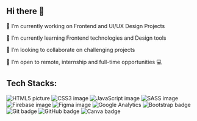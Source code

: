 ## Hi there 👋

 🔭 I’m currently working on Frontend and UI/UX Design Projects
 
 🌱 I’m currently learning Frontend technologies and Design tools
 
 👯 I’m looking to collaborate on challenging projects
 
 🤔 I’m open to remote, internship and full-time opportunities :computer:

## Tech Stacks:
![HTML5 picture](https://camo.githubusercontent.com/5e7e215d9ff3a7c2e96d09232c11b2205565c841d1129dd2185ebd967284121f/68747470733a2f2f696d672e736869656c64732e696f2f62616467652f68746d6c352d2532334533344632362e7376673f7374796c653d666f722d7468652d6261646765266c6f676f3d68746d6c35266c6f676f436f6c6f723d7768697465)
 ![CSS3 image](https://img.shields.io/badge/CSS3-1572B6?style=for-the-badge&logo=css3&logoColor=white)
 ![JavaScript image](https://img.shields.io/badge/JavaScript-323330?style=for-the-badge&logo=javascript&logoColor=F7DF1E)
 ![SASS image](https://img.shields.io/badge/Sass-CC6699?style=for-the-badge&logo=sass&logoColor=white)
 ![Firebase image](https://img.shields.io/badge/firebase-ffca28?style=for-the-badge&logo=firebase&logoColor=black)
 ![Figma image](https://img.shields.io/badge/Figma-F24E1E?style=for-the-badge&logo=figma&logoColor=white)
 ![Google Analytics](https://img.shields.io/badge/Google%20Analytics-E37400?style=for-the-badge&logo=google%20analytics&logoColor=white)
 ![Bootstrap badge](https://img.shields.io/badge/Bootstrap-563D7C?style=for-the-badge&logo=bootstrap&logoColor=white)
 ![Git badge](https://img.shields.io/badge/GIT-E44C30?style=for-the-badge&logo=git&logoColor=white)
 ![GitHub badge](https://img.shields.io/badge/GitHub-100000?style=for-the-badge&logo=github&logoColor=white)
 ![Canva badge](https://img.shields.io/badge/Canva-%2300C4CC.svg?&style=for-the-badge&logo=Canva&logoColor=white)
  
